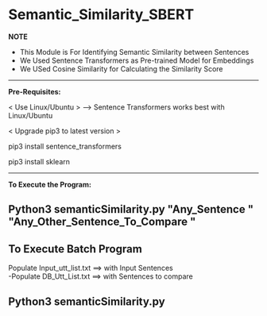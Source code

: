 # Semantic_Similarity_SBERT

**NOTE**

- This Module is For Identifying Semantic Similarity between Sentences
- We Used Sentence Transformers as Pre-trained Model for Embeddings
- We USed Cosine Similarity for Calculating the Similarity Score 

------------------------------------------------------------------------------------------------------
**Pre-Requisites:**

< Use Linux/Ubuntu > --> Sentence Transformers works best with Linux/Ubuntu 

< Upgrade pip3 to latest version > 

pip3 install sentence_transformers

pip3 install sklearn  

------------------------------------------------------------------------------------------------------
**To Execute the Program:**

Python3 semanticSimilarity.py "Any_Sentence <str>" "Any_Other_Sentence_To_Compare <str>" 
------------------------------------------------------------------------------------------------------
**To Execute Batch Program**
-
  Populate Input_utt_list.txt ==> with Input Sentences   
 -Populate DB_Utt_List.txt ==> with Sentences to compare 
  
  Python3 semanticSimilarity.py
------------------------------------------------------------------------------------------------------
